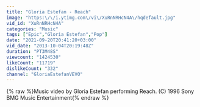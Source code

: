 ```yaml
---
title: "Gloria Estefan - Reach"
image: "https:\/\/i.ytimg.com\/vi\/XuRnNRHcN4A\/hqdefault.jpg"
vid_id: "XuRnNRHcN4A"
categories: "Music"
tags: ["Epic","Gloria Estefan","Pop"]
date: "2021-09-20T20:41:20+03:00"
vid_date: "2013-10-04T20:19:48Z"
duration: "PT3M48S"
viewcount: "1424530"
likeCount: "11719"
dislikeCount: "332"
channel: "GloriaEstefanVEVO"
---
```

{% raw %}Music video by Gloria Estefan performing Reach. (C) 1996 Sony BMG Music Entertainment{% endraw %}
